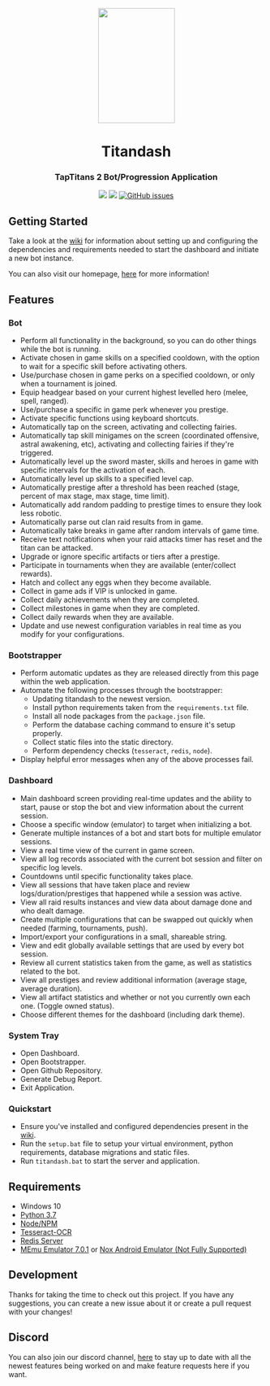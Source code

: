 <p align="center">
  <img height="226px" width="151px" src="https://github.com/becurrie/titandash/blob/master/img/flame.png"/>
</p>
<h1 align="center">Titandash</h1>
<h3 align="center">TapTitans 2 Bot/Progression Application</h3>
<p align="center">
  <img src="https://badge.fury.io/gh/becurrie%2Ftitandash.svg">
  <a href="https://titanda.sh"><img src="https://img.shields.io/badge/site-titanda.sh-lightgrey"></a>
  <a href="https://github.com/becurrie/titandash/issues"><img alt="GitHub issues" src="https://img.shields.io/github/issues/becurrie/titandash"></a>
</p>

## Getting Started
Take a look at the [wiki](https://github.com/becurrie/titandash/wiki) for information about setting up and configuring the dependencies and requirements needed to start the dashboard and initiate a new bot instance.

You can also visit our homepage, [here](https://titanda.sh) for more information!

## Features
### Bot
- Perform all functionality in the background, so you can do other things while the bot is running.
- Activate chosen in game skills on a specified cooldown, with the option to wait for a specific skill before activating others.
- Use/purchase chosen in game perks on a specified cooldown, or only when a tournament is joined.
- Equip headgear based on your current highest levelled hero (melee, spell, ranged).
- Use/purchase a specific in game perk whenever you prestige.
- Activate specific functions using keyboard shortcuts.
- Automatically tap on the screen, activating and collecting fairies.
- Automatically tap skill minigames on the screen (coordinated offensive, astral awakening, etc), activating and collecting fairies if they're triggered.
- Automatically level up the sword master, skills and heroes in game with specific intervals for the activation of each.
- Automatically level up skills to a specified level cap.
- Automatically prestige after a threshold has been reached (stage, percent of max stage, max stage, time limit).
- Automatically add random padding to prestige times to ensure they look less robotic.
- Automatically parse out clan raid results from in game.
- Automatically take breaks in game after random intervals of game time.
- Receive text notifications when your raid attacks timer has reset and the titan can be attacked.
- Upgrade or ignore specific artifacts or tiers after a prestige.
- Participate in tournaments when they are available (enter/collect rewards).
- Hatch and collect any eggs when they become available.
- Collect in game ads if VIP is unlocked in game.
- Collect daily achievements when they are completed.
- Collect milestones in game when they are completed.
- Collect daily rewards when they are available.
- Update and use newest configuration variables in real time as you modify for your configurations.

### Bootstrapper
- Perform automatic updates as they are released directly from this page within the web application.
- Automate the following processes through the bootstrapper:
  - Updating titandash to the newest version.
  - Install python requirements taken from the `requirements.txt` file.
  - Install all node packages from the `package.json` file.
  - Perform the database caching command to ensure it's setup properly.
  - Collect static files into the static directory.
  - Perform dependency checks (`tesseract`, `redis`, `node`).
- Display helpful error messages when any of the above processes fail.

### Dashboard
- Main dashboard screen providing real-time updates and the ability to start, pause or stop the bot and view information about the current session.
- Choose a specific window (emulator) to target when initializing a bot.
- Generate multiple instances of a bot and start bots for multiple emulator sessions.
- View a real time view of the current in game screen.
- View all log records associated with the current bot session and filter on specific log levels.
- Countdowns until specific functionality takes place.
- View all sessions that have taken place and review logs/duration/prestiges that happened while a session was active.
- View all raid results instances and view data about damage done and who dealt damage.
- Create multiple configurations that can be swapped out quickly when needed (farming, tournaments, push).
- Import/export your configurations in a small, shareable string.
- View and edit globally available settings that are used by every bot session.
- Review all current statistics taken from the game, as well as statistics related to the bot.
- View all prestiges and review additional information (average stage, average duration).
- View all artifact statistics and whether or not you currently own each one. (Toggle owned status).
- Choose different themes for the dashboard (including dark theme).

### System Tray
- Open Dashboard.
- Open Bootstrapper.
- Open Github Repository.
- Generate Debug Report.
- Exit Application.

### Quickstart
- Ensure you've installed and configured dependencies present in the [wiki](https://github.com/becurrie/titandash/wiki/Dependencies).
- Run the `setup.bat` file to setup your virtual environment, python requirements, database migrations and static files.
- Run `titandash.bat` to start the server and application.

## Requirements
- Windows 10
- [Python 3.7](https://www.python.org/downloads/release/python-370/)
- [Node/NPM](https://nodejs.org/en/)
- [Tesseract-OCR](https://github.com/tesseract-ocr/tesseract)
- [Redis Server](https://redislabs.com/)
- [MEmu Emulator 7.0.1](https://drive.google.com/open?id=19WVZleJjRAcoKK4s-2pSnhiv8pKO_t1g) or [Nox Android Emulator (Not Fully Supported)](https://www.bignox.com/)

## Development
Thanks for taking the time to check out this project. If you have any suggestions, 
you can create a new issue about it or create a pull request with your changes!

## Discord
You can also join our discord channel, [here](https://discord.gg/XJqfVEx) to stay up to date with all the newest features being worked on and make
feature requests here if you want.
